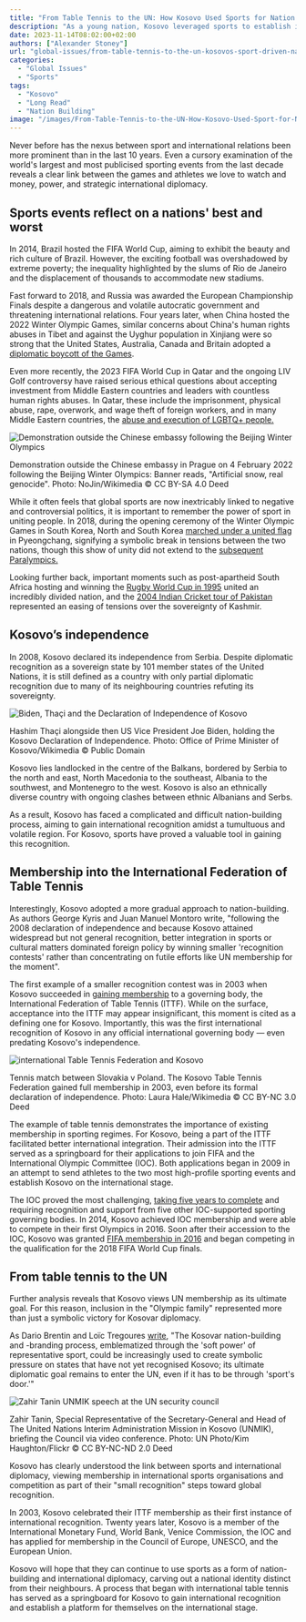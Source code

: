 ```yaml
---
title: "From Table Tennis to the UN: How Kosovo Used Sports for Nation Building"
description: "As a young nation, Kosovo leveraged sports to establish international recognition, power, independence and national pride."
date: 2023-11-14T08:02:00+02:00
authors: ["Alexander Stoney"]
url: "global-issues/from-table-tennis-to-the-un-kosovos-sport-driven-nation-building"
categories:
  - "Global Issues"
  - "Sports"
tags:
  - "Kosovo"
  - "Long Read"
  - "Nation Building"
image: "/images/From-Table-Tennis-to-the-UN-How-Kosovo-Used-Sport-for-Nation-Building-.jpg"
---
```

Never before has the nexus between sport and international relations been more prominent than in the last 10 years. Even a cursory examination of the world's largest and most publicised sporting events from the last decade reveals a clear link between the games and athletes we love to watch and money, power, and strategic international diplomacy.

## Sports events reflect on a nations' best and worst

In 2014, Brazil hosted the FIFA World Cup, aiming to exhibit the beauty and rich culture of Brazil. However, the exciting football was overshadowed by extreme poverty; the inequality highlighted by the slums of Rio de Janeiro and the displacement of thousands to accommodate new stadiums.

Fast forward to 2018, and Russia was awarded the European Championship Finals despite a dangerous and volatile autocratic government and threatening international relations. Four years later, when China hosted the 2022 Winter Olympic Games, similar concerns about China's human rights abuses in Tibet and against the Uyghur population in Xinjiang were so strong that the United States, Australia, Canada and Britain adopted a [diplomatic boycott of the Games](https://www.washingtonpost.com/opinions/2022/02/19/beijing-2022-scandal-olympics/).

Even more recently, the 2023 FIFA World Cup in Qatar and the ongoing LIV Golf controversy have raised serious ethical questions about accepting investment from Middle Eastern countries and leaders with countless human rights abuses. In Qatar, these include the imprisonment, physical abuse, rape, overwork, and wage theft of foreign workers, and in many Middle Eastern countries, the [abuse and execution of LGBTQ+ people.](https://un-aligned.org/human-rights/qatar-2022-a-world-cup-for-straight-men/)

![Demonstration outside the Chinese embassy following the Beijing Winter Olympics](/images/Boycotting-Beijing-olympics-1024x768.jpg)

Demonstration outside the Chinese embassy in Prague on 4 February 2022 following the Beijing Winter Olympics: Banner reads, "Artificial snow, real genocide". Photo: NoJin/Wikimedia © CC BY-SA 4.0 Deed


While it often feels that global sports are now inextricably linked to negative and controversial politics, it is important to remember the power of sport in uniting people. In 2018, during the opening ceremony of the Winter Olympic Games in South Korea, North and South Korea [marched under a united flag](https://www.bbc.com/sport/winter-olympics/42945243#:~:text=Hosts%20South%20Korea%20produced%20a,athletes%20entered%20under%20the%20same) in Pyeongchang, signifying a symbolic break in tensions between the two nations, though this show of unity did not extend to the [subsequent Paralympics.](https://time.com/5192887/north-korea-paralympics-opening-ceremony-flag/)

Looking further back, important moments such as post-apartheid South Africa hosting and winning the [Rugby World Cup in 1995](https://www.movesports.com/en/field-stories/pryf/mandela-s-legacy-and-the-1995-rugby-world-cup-a-symbol-of-unity-and-reconciliation#:~:text=In%201995%2C%20South%20Africa%2C%20a,construct%20a%20new%2C%20unified) united an incredibly divided nation, and the [2004 Indian Cricket tour of Pakistan](https://www.tandfonline.com/doi/full/10.1080/09523360802327509#:~:text=Feel%20Good%2C%20Goodwill%20and%20India%27s,data%20References%20Citations%20Metrics) represented an easing of tensions over the sovereignty of Kashmir.

## Kosovo’s independence

In 2008, Kosovo declared its independence from Serbia. Despite diplomatic recognition as a sovereign state by 101 member states of the United Nations, it is still defined as a country with only partial diplomatic recognition due to many of its neighbouring countries refuting its sovereignty.

![Biden, Thaçi and the Declaration of Independence of Kosovo](/images/Biden-Thaci-and-the-Declaration-of-Independence-of-Kosovo.jpg)

Hashim Thaçi alongside then US Vice President Joe Biden, holding the Kosovo Declaration of Independence. Photo: Office of Prime Minister of Kosovo/Wikimedia © Public Domain


Kosovo lies landlocked in the centre of the Balkans, bordered by Serbia to the north and east, North Macedonia to the southeast, Albania to the southwest, and Montenegro to the west. Kosovo is also an ethnically diverse country with ongoing clashes between ethnic Albanians and Serbs.

As a result, Kosovo has faced a complicated and difficult nation-building process, aiming to gain international recognition amidst a tumultuous and volatile region. For Kosovo, sports have proved a valuable tool in gaining this recognition.

## Membership into the International Federation of Table Tennis

Interestingly, Kosovo adopted a more gradual approach to nation-building. As authors George Kyris and Juan Manuel Montoro write, "following the 2008 declaration of independence and because Kosovo attained widespread but not general recognition, better integration in sports or cultural matters dominated foreign policy by winning smaller 'recognition contests' rather than concentrating on futile efforts like UN membership for the moment".

The first example of a smaller recognition contest was in 2003 when Kosovo succeeded in [gaining membership](https://www.koha.net/en/sports/225660/Ittf-is-proud-that-it-accepted-Kosovo-first/) to a governing body, the International Federation of Table Tennis (ITTF). While on the surface, acceptance into the ITTF may appear insignificant, this moment is cited as a defining one for Kosovo. Importantly, this was the first international recognition of Kosovo in any official international governing body — even predating Kosovo's independence.

![international Table Tennis Federation and Kosovo](/images/Kosovo-table-tennis-nation-building-1024x683.jpg)

Tennis match between Slovakia v Poland. The Kosovo Table Tennis Federation gained full membership in 2003, even before its formal declaration of independence. Photo: Laura Hale/Wikimedia © CC BY-NC 3.0 Deed


The example of table tennis demonstrates the importance of existing membership in sporting regimes. For Kosovo, being a part of the ITTF facilitated better international integration. Their admission into the ITTF served as a springboard for their applications to join FIFA and the International Olympic Committee (IOC). Both applications began in 2009 in an attempt to send athletes to the two most high-profile sporting events and establish Kosovo on the international stage.

The IOC proved the most challenging, [taking five years to complete](https://olympics.com/ioc/news/ioc-grants-provisional-recognition-to-kosovo-olympic-committee) and requiring recognition and support from five other IOC-supported sporting governing bodies. In 2014, Kosovo achieved IOC membership and were able to compete in their first Olympics in 2016. Soon after their accession to the IOC, Kosovo was granted [FIFA membership in 2016](https://bleacherreport.com/articles/1532330-fifa-grant-kosovo-right-to-play-friendly-matches-still-banned-from-competitions) and began competing in the qualification for the 2018 FIFA World Cup finals.

## From table tennis to the UN

Further analysis reveals that Kosovo views UN membership as its ultimate goal. For this reason, inclusion in the "Olympic family" represented more than just a symbolic victory for Kosovar diplomacy.

As Dario Brentin and Loïc Tregoures [write](https://www.researchgate.net/publication/302919270_Entering_Through_the_Sport%27s_Door_Kosovo%27s_Sport_Diplomatic_Endeavours_Towards_International_Recognition), "The Kosovar nation-building and -branding process, emblematized through the 'soft power' of representative sport, could be increasingly used to create symbolic pressure on states that have not yet recognised Kosovo; its ultimate diplomatic goal remains to enter the UN, even if it has to be through 'sport's door.'"

![Zahir Tanin UNMIK speech at the UN security council ](/images/UNMIK-UNSC-1024x709.jpg)

Zahir Tanin, Special Representative of the Secretary-General and Head of The United Nations Interim Administration Mission in Kosovo (UNMIK), briefing the Council via video conference. Photo: UN Photo/Kim Haughton/Flickr © CC BY-NC-ND 2.0 Deed


Kosovo has clearly understood the link between sports and international diplomacy, viewing membership in international sports organisations and competition as part of their "small recognition" steps toward global recognition.

In 2003, Kosovo celebrated their ITTF membership as their first instance of international recognition. Twenty years later, Kosovo is a member of the International Monetary Fund, World Bank, Venice Commission, the IOC and has applied for membership in the Council of Europe, UNESCO, and the European Union.

Kosovo will hope that they can continue to use sports as a form of nation-building and international diplomacy, carving out a national identity distinct from their neighbours. A process that began with international table tennis has served as a springboard for Kosovo to gain international recognition and establish a platform for themselves on the international stage.
